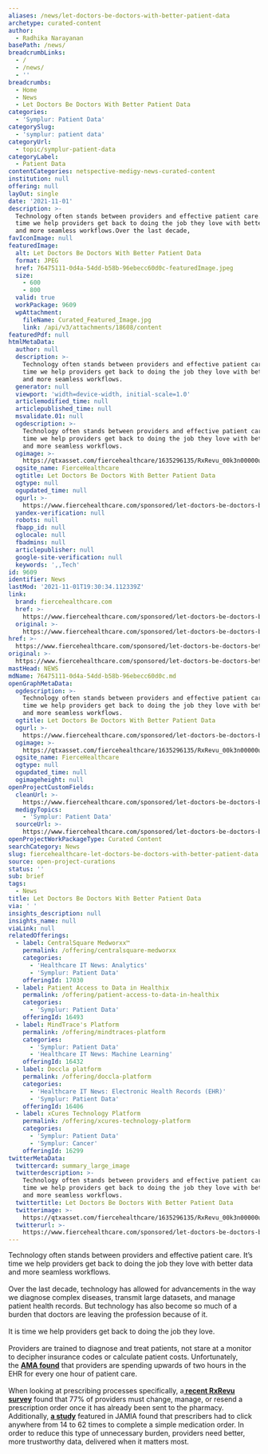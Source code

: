 ```yaml
---
aliases: /news/let-doctors-be-doctors-with-better-patient-data
archetype: curated-content
author:
  - Radhika Narayanan
basePath: /news/
breadcrumbLinks:
  - /
  - /news/
  - ''
breadcrumbs:
  - Home
  - News
  - Let Doctors Be Doctors With Better Patient Data
categories:
  - 'Symplur: Patient Data'
categorySlug:
  - 'symplur: patient data'
categoryUrl:
  - topic/symplur-patient-data
categoryLabel:
  - Patient Data
contentCategories: netspective-medigy-news-curated-content
institution: null
offering: null
layOut: single
date: '2021-11-01'
description: >-
  Technology often stands between providers and effective patient care. It’s
  time we help providers get back to doing the job they love with better data
  and more seamless workflows.Over the last decade,
favIconImage: null
featuredImage:
  alt: Let Doctors Be Doctors With Better Patient Data
  format: JPEG
  href: 76475111-0d4a-54dd-b58b-96ebecc60d0c-featuredImage.jpeg
  size:
    - 600
    - 800
  valid: true
  workPackage: 9609
  wpAttachment:
    fileName: Curated_Featured_Image.jpg
    link: /api/v3/attachments/18608/content
featuredPdf: null
htmlMetaData:
  author: null
  description: >-
    Technology often stands between providers and effective patient care. It’s
    time we help providers get back to doing the job they love with better data
    and more seamless workflows.
  generator: null
  viewport: 'width=device-width, initial-scale=1.0'
  articlemodified_time: null
  articlepublished_time: null
  msvalidate.01: null
  ogdescription: >-
    Technology often stands between providers and effective patient care. It’s
    time we help providers get back to doing the job they love with better data
    and more seamless workflows.
  ogimage: >-
    https://qtxasset.com/fiercehealthcare/1635296135/RxRevu_00k3n00000ujOi0AAE_Native_Primary.jpg?VersionId=XmmiFyJ5unDZOJCfoiodWDvJHefGSy01
  ogsite_name: FierceHealthcare
  ogtitle: Let Doctors Be Doctors With Better Patient Data
  ogtype: null
  ogupdated_time: null
  ogurl: >-
    https://www.fiercehealthcare.com/sponsored/let-doctors-be-doctors-better-patient-data
  yandex-verification: null
  robots: null
  fbapp_id: null
  oglocale: null
  fbadmins: null
  articlepublisher: null
  google-site-verification: null
  keywords: ',,Tech'
id: 9609
identifier: News
lastMod: '2021-11-01T19:30:34.112339Z'
link:
  brand: fiercehealthcare.com
  href: >-
    https://www.fiercehealthcare.com/sponsored/let-doctors-be-doctors-better-patient-data
  original: >-
    https://www.fiercehealthcare.com/sponsored/let-doctors-be-doctors-better-patient-data
href: >-
  https://www.fiercehealthcare.com/sponsored/let-doctors-be-doctors-better-patient-data
original: >-
  https://www.fiercehealthcare.com/sponsored/let-doctors-be-doctors-better-patient-data
mastHead: NEWS
mdName: 76475111-0d4a-54dd-b58b-96ebecc60d0c.md
openGraphMetaData:
  ogdescription: >-
    Technology often stands between providers and effective patient care. It’s
    time we help providers get back to doing the job they love with better data
    and more seamless workflows.
  ogtitle: Let Doctors Be Doctors With Better Patient Data
  ogurl: >-
    https://www.fiercehealthcare.com/sponsored/let-doctors-be-doctors-better-patient-data
  ogimage: >-
    https://qtxasset.com/fiercehealthcare/1635296135/RxRevu_00k3n00000ujOi0AAE_Native_Primary.jpg?VersionId=XmmiFyJ5unDZOJCfoiodWDvJHefGSy01
  ogsite_name: FierceHealthcare
  ogtype: null
  ogupdated_time: null
  ogimageheight: null
openProjectCustomFields:
  cleanUrl: >-
    https://www.fiercehealthcare.com/sponsored/let-doctors-be-doctors-better-patient-data
  medigyTopics:
    - 'Symplur: Patient Data'
  sourceUrl: >-
    https://www.fiercehealthcare.com/sponsored/let-doctors-be-doctors-better-patient-data
openProjectWorkPackageType: Curated Content
searchCategory: News
slug: fiercehealthcare-let-doctors-be-doctors-with-better-patient-data
source: open-project-curations
status: ''
sub: brief
tags:
  - News
title: Let Doctors Be Doctors With Better Patient Data
via: ' '
insights_description: null
insights_name: null
viaLink: null
relatedOfferings:
  - label: CentralSquare Medworxx™
    permalink: /offering/centralsquare-medworxx
    categories:
      - 'Healthcare IT News: Analytics'
      - 'Symplur: Patient Data'
    offeringId: 17030
  - label: Patient Access to Data in Healthix
    permalink: /offering/patient-access-to-data-in-healthix
    categories:
      - 'Symplur: Patient Data'
    offeringId: 16493
  - label: MindTrace's Platform
    permalink: /offering/mindtraces-platform
    categories:
      - 'Symplur: Patient Data'
      - 'Healthcare IT News: Machine Learning'
    offeringId: 16432
  - label: Doccla platform
    permalink: /offering/doccla-platform
    categories:
      - 'Healthcare IT News: Electronic Health Records (EHR)'
      - 'Symplur: Patient Data'
    offeringId: 16406
  - label: xCures Technology Platform
    permalink: /offering/xcures-technology-platform
    categories:
      - 'Symplur: Patient Data'
      - 'Symplur: Cancer'
    offeringId: 16299
twitterMetaData:
  twittercard: summary_large_image
  twitterdescription: >-
    Technology often stands between providers and effective patient care. It’s
    time we help providers get back to doing the job they love with better data
    and more seamless workflows.
  twittertitle: Let Doctors Be Doctors With Better Patient Data
  twitterimage: >-
    https://qtxasset.com/fiercehealthcare/1635296135/RxRevu_00k3n00000ujOi0AAE_Native_Primary.jpg?VersionId=XmmiFyJ5unDZOJCfoiodWDvJHefGSy01
  twitterurl: >-
    https://www.fiercehealthcare.com/sponsored/let-doctors-be-doctors-better-patient-data
---
```

<p>Technology often stands between providers and effective patient care. It’s time we help providers get back to doing the job they love with better data and more seamless workflows.<br><br>Over the last decade, technology has allowed for advancements in the way we diagnose complex diseases, transmit large datasets, and manage patient health records. But technology has also become so much of a burden that doctors are leaving the profession because of it.<br><br>It is time we help providers get back to doing the job they love.<br><br>Providers are trained to diagnose and treat patients, not stare at a monitor to decipher insurance codes or calculate patient costs. Unfortunately, the&nbsp;<a href="https://www.ama-assn.org/practice-management/digital/new-research-links-hard-use-ehrs-and-physician-burnout"><strong>AMA found</strong></a> that providers are spending upwards of two hours in the EHR for every one hour of patient care.<br><br>When looking at prescribing processes specifically, a<a href="https://go.pardot.com/l/814043/2020-09-23/6g23g"><strong> recent RxRevu survey</strong></a> found that 77% of providers must change, manage, or resend a prescription order once it has already been sent to the pharmacy. Additionally,&nbsp;<a href="https://academic.oup.com/jamia/article/25/9/1197/5047907"><strong>a study</strong></a> featured in JAMIA found that prescribers had to click anywhere from 14 to 62 times to complete a simple medication order. In order to reduce this type of unnecessary burden, providers need better, more trustworthy data, delivered when it matters most.</p>